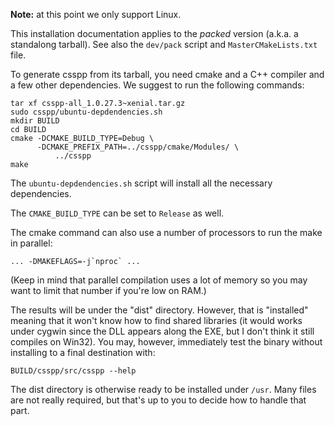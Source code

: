 
**Note:** at this point we only support Linux.

This installation documentation applies to the _packed_ version (a.k.a. a
standalong tarball). See also the `dev/pack` script and `MasterCMakeLists.txt`
file.

To generate csspp from its tarball, you need cmake and a C++ compiler
and a few other dependencies. We suggest to run the following commands:

    tar xf csspp-all_1.0.27.3~xenial.tar.gz
    sudo csspp/ubuntu-depdendencies.sh
    mkdir BUILD
    cd BUILD
    cmake -DCMAKE_BUILD_TYPE=Debug \
          -DCMAKE_PREFIX_PATH=../csspp/cmake/Modules/ \
              ../csspp
    make

The `ubuntu-depdendencies.sh` script will install all the necessary
dependencies.

The `CMAKE_BUILD_TYPE` can be set to `Release` as well.

The cmake command can also use a number of processors to run the make in
parallel:

    ... -DMAKEFLAGS=-j`nproc` ...

(Keep in mind that parallel compilation uses a lot of memory so you may want
to limit that number if you're low on RAM.)

The results will be under the "dist" directory. However, that is "installed"
meaning that it won't know how to find shared libraries (it would works under
cygwin since the DLL appears along the EXE, but I don't think it still compiles
on Win32). You may, however, immediately test the binary without installing
to a final destination with:

    BUILD/csspp/src/csspp --help

The dist directory is otherwise ready to be installed under `/usr`. Many files
are not really required, but that's up to you to decide how to handle that
part.

